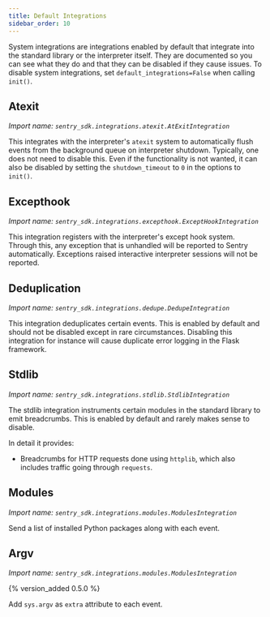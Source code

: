 ```yaml
---
title: Default Integrations
sidebar_order: 10
---
```


System integrations are integrations enabled by default that integrate into the
standard library or the interpreter itself.  They are documented so you can see
what they do and that they can be disabled if they cause issues.  To disable
system integrations, set `default_integrations=False` when calling `init()`.

## Atexit
*Import name: `sentry_sdk.integrations.atexit.AtExitIntegration`*

This integrates with the interpreter's `atexit` system to automatically flush
events from the background queue on interpreter shutdown.  Typically, one does
not need to disable this.  Even if the functionality is not wanted, it can also
be disabled by setting the `shutdown_timeout` to `0` in the options to
`init()`.

## Excepthook
*Import name: `sentry_sdk.integrations.excepthook.ExceptHookIntegration`*

This integration registers with the interpreter's except hook system.  Through this,
any exception that is unhandled will be reported to Sentry automatically.  Exceptions
raised interactive interpreter sessions will not be reported.

## Deduplication
*Import name: `sentry_sdk.integrations.dedupe.DedupeIntegration`*

This integration deduplicates certain events.  This is enabled by default and should not
be disabled except in rare circumstances.  Disabling this integration for instance will
cause duplicate error logging in the Flask framework.

## Stdlib
*Import name: `sentry_sdk.integrations.stdlib.StdlibIntegration`*

The stdlib integration instruments certain modules in the standard library to emit
breadcrumbs.  This is enabled by default and rarely makes sense to disable.

In detail it provides:

* Breadcrumbs for HTTP requests done using `httplib`, which also includes
  traffic going through `requests`.

## Modules
*Import name: `sentry_sdk.integrations.modules.ModulesIntegration`*

Send a list of installed Python packages along with each event.

## Argv
*Import name: `sentry_sdk.integrations.modules.ModulesIntegration`*

{% version_added 0.5.0 %}

Add `sys.argv` as `extra` attribute to each event.
